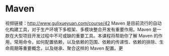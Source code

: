 # Maven
视频链接：http://www.gulixueyuan.com/course/42  Maven 是目前流行的自动化构建工具，对于生产环境下多框架、多模块整合开发有重要作用。Maven 是一款在大型项目开发过程中不可或缺的重要工具。本课程将帮助你了解 Maven 的作用，常用命令，如何配置依赖，以及依赖的范围、依赖的传递性、依赖的排除、生命周期等重要概念，以及继承、聚合这样的 Maven 配置。更
